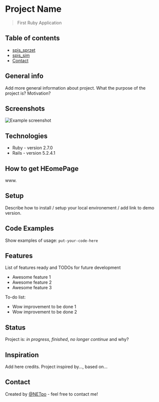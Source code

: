 # Project Name
> First Ruby Application

## Table of contents
* [spis_sprzet](#spis_sprzet)
* [spis_sim](#spis_sim)
* [Contact](#contact)

## General info
Add more general information about project. What the purpose of the project is? Motivation?

## Screenshots
![Example screenshot](./img/screenshot.png)

## Technologies
* Ruby - version 2.7.0
* Rails - version 5.2.4.1


## How to get HEomePage
www.

## Setup
Describe how to install / setup your local environement / add link to demo version.

## Code Examples
Show examples of usage:
`put-your-code-here`

## Features
List of features ready and TODOs for future development
* Awesome feature 1
* Awesome feature 2
* Awesome feature 3

To-do list:
* Wow improvement to be done 1
* Wow improvement to be done 2

## Status
Project is: _in progress_, _finished_, _no longer continue_ and why?

## Inspiration
Add here credits. Project inspired by..., based on...

## Contact
Created by [@NETpo](https://www.netpo.itl.pl/) - feel free to contact me!
